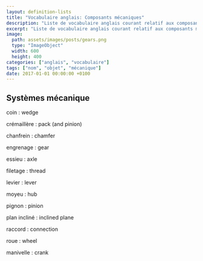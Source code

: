 ```yaml
---
layout: definition-lists
title: "Vocabulaire anglais: Composants mécaniques"
description: "Liste de vocabulaire anglais courant relatif aux composants mécaniques."
excerpt: "Liste de vocabulaire anglais courant relatif aux composants mécaniques."
image:
  path: assets/images/posts/gears.png
  type: "ImageObject"
  width: 600
  height: 400
categories: ["anglais", "vocabulaire"]
tags: ["nom", "objet", "mécanique"]
date: 2017-01-01 00:00:00 +0100
---
```


## Systèmes mécanique

coin
: wedge

crémaillère
: pack (and pinion)

chanfrein
:	chamfer

engrenage
: gear

essieu
: axle

filetage
: thread

levier
: lever

moyeu
: hub

pignon
: pinion

plan incliné
: inclined plane

raccord
: connection

roue
: wheel

manivelle
: crank
